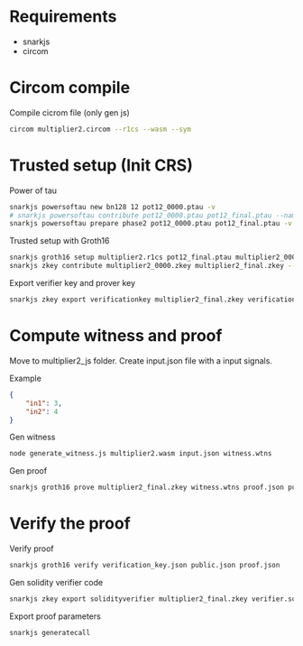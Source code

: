 # Requirements 
- snarkjs 
- circom

# Circom compile
Compile cicrom file (only gen js)

```bash
circom multiplier2.circom --r1cs --wasm --sym  
```
# Trusted setup (Init CRS)

Power of tau
```bash
snarkjs powersoftau new bn128 12 pot12_0000.ptau -v
# snarkjs powersoftau contribute pot12_0000.ptau pot12_final.ptau --name="First contribution" -v
snarkjs powersoftau prepare phase2 pot12_0000.ptau pot12_final.ptau -v
```

Trusted setup with Groth16 

```bash
snarkjs groth16 setup multiplier2.r1cs pot12_final.ptau multiplier2_0000.zkey
snarkjs zkey contribute multiplier2_0000.zkey multiplier2_final.zkey --name="1st Contributor Name" -v
```

Export verifier key and prover key

```bash
snarkjs zkey export verificationkey multiplier2_final.zkey verification_key.json
```

# Compute witness and proof

Move to multiplier2_js folder. Create input.json file with a input signals. 

Example 
```json
{
    "in1": 3,
    "in2": 4
}
```

Gen witness

```bash
node generate_witness.js multiplier2.wasm input.json witness.wtns
```

Gen proof

```bash
snarkjs groth16 prove multiplier2_final.zkey witness.wtns proof.json public.json
```
# Verify the proof 

Verify proof

```bash
snarkjs groth16 verify verification_key.json public.json proof.json     
```

Gen solidity verifier code 

```bash
snarkjs zkey export solidityverifier multiplier2_final.zkey verifier.sol
```

Export proof parameters 

```bash
snarkjs generatecall
```

